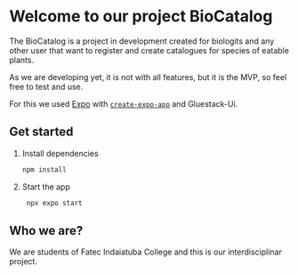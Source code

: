 # Welcome to our project BioCatalog

The BioCatalog is a project in development created for biologits and any other user that want to register and create catalogues for species of eatable plants.

As we are developing yet, it is not with all features, but it is the MVP, so feel free to test and use.

For this we used [Expo](https://expo.dev) with [`create-expo-app`](https://www.npmjs.com/package/create-expo-app) and Gluestack-Ui.

## Get started

1. Install dependencies

   ```bash
   npm install
   ```

2. Start the app

   ```bash
    npx expo start
   ```

## Who we are?

We are students of Fatec Indaiatuba College and this is our interdisciplinar project.

